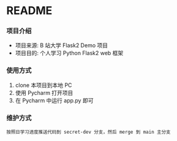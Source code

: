 # README

### 项目介绍

- 项目来源: B 站大学 Flask2 Demo 项目
- 项目目的: 个人学习 Python Flask2 web 框架

### 使用方式 

1. clone 本项目到本地 PC
2. 使用 Pycharm 打开项目
3. 在 Pycharm 中运行 app.py 即可


### 维护方式

```
按照日学习进度推送代码到 secret-dev 分支，然后 merge 到 main 主分支
```

